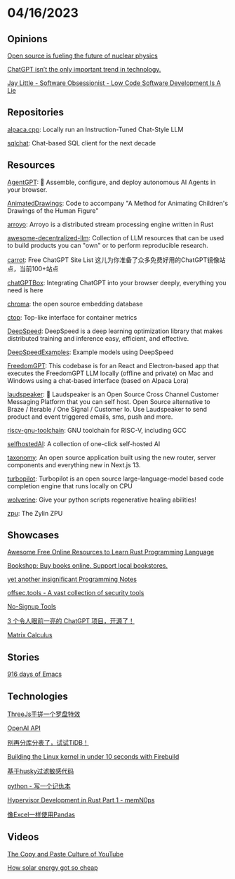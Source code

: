 # 04/16/2023

## Opinions
[Open source is fueling the future of nuclear physics](https://github.com/readme/featured/nuclear-fusion-open-source)

[ChatGPT isn’t the only important trend in technology.](https://www.oreilly.com/radar/not-forgotten/)

[Jay Little - Software Obsessionist - Low Code Software Development Is A Lie](https://jaylittle.com/post/view/2023/4/low-code-software-development-is-a-lie)

## Repositories
[alpaca.cpp](https://github.com/antimatter15/alpaca.cpp): Locally run an Instruction-Tuned Chat-Style LLM

[sqlchat](https://github.com/sqlchat/sqlchat): Chat-based SQL client for the next decade

## Resources
[AgentGPT](https://github.com/reworkd/AgentGPT): 🤖 Assemble, configure, and deploy autonomous AI Agents in your browser.

[AnimatedDrawings](https://github.com/facebookresearch/AnimatedDrawings): Code to accompany "A Method for Animating Children's Drawings of the Human Figure"

[arroyo](https://github.com/ArroyoSystems/arroyo): Arroyo is a distributed stream processing engine written in Rust

[awesome-decentralized-llm](https://github.com/imaurer/awesome-decentralized-llm): Collection of LLM resources that can be used to build products you can "own" or to perform reproducible research.

[carrot](https://github.com/xx025/carrot): Free ChatGPT Site List 这儿为你准备了众多免费好用的ChatGPT镜像站点，当前100+站点

[chatGPTBox](https://github.com/josStorer/chatGPTBox): Integrating ChatGPT into your browser deeply, everything you need is here

[chroma](https://github.com/chroma-core/chroma): the open source embedding database

[ctop](https://github.com/bcicen/ctop): Top-like interface for container metrics

[DeepSpeed](https://github.com/microsoft/DeepSpeed): DeepSpeed is a deep learning optimization library that makes distributed training and inference easy, efficient, and effective.

[DeepSpeedExamples](https://github.com/microsoft/DeepSpeedExamples): Example models using DeepSpeed

[FreedomGPT](https://github.com/ohmplatform/FreedomGPT): This codebase is for an React and Electron-based app that executes the FreedomGPT LLM locally (offline and private) on Mac and Windows using a chat-based interface (based on Alpaca Lora)

[laudspeaker](https://github.com/laudspeaker/laudspeaker): 📢 Laudspeaker is an Open Source Cross Channel Customer Messaging Platform that you can self host. Open Source alternative to Braze / Iterable / One Signal / Customer Io. Use Laudspeaker to send product and event triggered emails, sms, push and more.

[riscv-gnu-toolchain](https://github.com/riscv-collab/riscv-gnu-toolchain): GNU toolchain for RISC-V, including GCC

[selfhostedAI](https://github.com/josStorer/selfhostedAI): A collection of one-click self-hosted AI

[taxonomy](https://github.com/shadcn/taxonomy): An open source application built using the new router, server components and everything new in Next.js 13.

[turbopilot](https://github.com/ravenscroftj/turbopilot): Turbopilot is an open source large-language-model based code completion engine that runs locally on CPU

[wolverine](https://github.com/biobootloader/wolverine): Give your python scripts regenerative healing abilities!

[zpu](https://github.com/zylin/zpu): The Zylin ZPU

## Showcases
[Awesome Free Online Resources to Learn Rust Programming Language](https://www.nativebyx.dev/rust/becoming-rustacean/awesome-free-online-resources-to-earn-rust-programming-language.html)

[Bookshop: Buy books online. Support local bookstores.](https://bookshop.org/)

[yet another insignificant Programming Notes](https://www3.ntu.edu.sg/home/ehchua/programming/index.html)

[offsec.tools - A vast collection of security tools](https://offsec.tools/)

[No-Signup Tools](https://www.nosignup.tools/)

[3 个令人眼前一亮的 ChatGPT 项目，开源了！](https://mp.weixin.qq.com/s/4NUHPUlv5NbI_KD-NAXjAg)

[Matrix Calculus](https://www.matrixcalculus.org/)

## Stories
[916 days of Emacs](https://sqrtminusone.xyz/posts/2023-04-13-emacs/)

## Technologies
[ThreeJs手搓一个罗盘特效](https://juejin.cn/post/7220629398965108794)

[OpenAI API](https://juejin.cn/post/7219508311687020599)

[别再分库分表了，试试TiDB！](https://mp.weixin.qq.com/s/21p91FMwGQ-IrYYlVFvWSw)

[Building the Linux kernel in under 10 seconds with Firebuild](https://balintreczey.hu/blog/building-the-linux-kernel-under-10-seconds-with-firebuild/)

[基于husky过滤敏感代码](https://juejin.cn/post/7221487809788870712)

[python - 写一个记仇本](https://juejin.cn/post/7222229682027462693)

[Hypervisor Development in Rust Part 1 - memN0ps](https://memn0ps.github.io/hypervisor-development-in-rust-part-1/)

[像Excel一样使用Pandas](https://juejin.cn/post/7222603890934841404)

## Videos
[The Copy and Paste Culture of YouTube](https://www.youtube.com/watch?v=gbDunxRfbgg)

[How solar energy got so cheap](https://www.youtube.com/watch?v=V8Vtb0bn30M)
